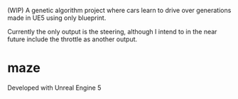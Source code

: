 (WIP) A genetic algorithm project where cars learn to drive over generations made in UE5 using only blueprint.

Currently the only output is the steering, although I intend to in the near future include the throttle as another output.

# maze

Developed with Unreal Engine 5
